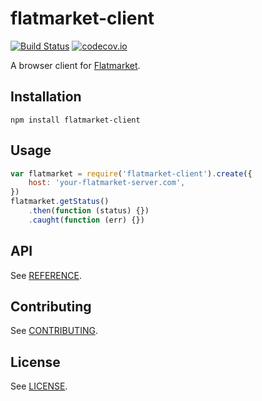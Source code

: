 # flatmarket-client

[![Build Status](https://circleci.com/gh/christophercliff/flatmarket-client.svg?style=shield)](https://circleci.com/gh/christophercliff/flatmarket-client)
[![codecov.io](http://codecov.io/github/christophercliff/flatmarket-client/coverage.svg?branch=master)](http://codecov.io/github/christophercliff/flatmarket-client?branch=master)

A browser client for [Flatmarket](https://github.com/christophercliff/flatmarket).

## Installation

```
npm install flatmarket-client
```

## Usage

```js
var flatmarket = require('flatmarket-client').create({
    host: 'your-flatmarket-server.com',
})
flatmarket.getStatus()
    .then(function (status) {})
    .caught(function (err) {})
```

## API

See [REFERENCE](https://github.com/christophercliff/flatmarket-client/blob/master/REFERENCE.md).

## Contributing

See [CONTRIBUTING](https://github.com/christophercliff/flatmarket/blob/master/CONTRIBUTING.md).

## License

See [LICENSE](https://github.com/christophercliff/flatmarket/blob/master/LICENSE.md).
